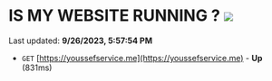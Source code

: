 # IS MY WEBSITE RUNNING ? [![](https://img.shields.io/static/v1?label=Sponsor&message=%E2%9D%A4&logo=GitHub&color=%23fe8e86)](https://github.com/sponsors/<username>)

Last updated: **9/26/2023, 5:57:54 PM**

- `GET` [https://youssefservice.me](https://youssefservice.me) - **Up** (831ms)
